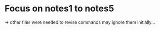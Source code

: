 # Focus on notes1 to notes5 
-> other files were needed to revise commands may ignore them initially...
